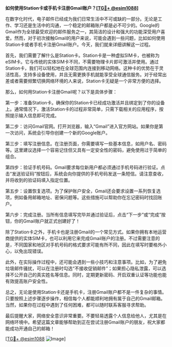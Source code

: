 **如何使用Station卡或手机卡注册Gmail账户？[[TG💪+ @esim1088](https://t.me/s/esim1088)]**

在数字化时代，电子邮件已经成为我们日常生活中不可或缺的一部分。无论是工作、学习还是生活中的沟通，一个稳定的邮箱账户都是必不可少的。Google的Gmail作为全球最受欢迎的邮件服务之一，其简洁的设计和强大的功能深受用户喜爱。然而，对于初次接触Gmail的用户来说，可能会遇到一些问题，比如如何使用Station卡或者手机卡注册Gmail账户。今天，我们就来详细讲解这一过程。

首先，我们需要了解什么是Station卡。Station卡是一种虚拟SIM卡，也被称为eSIM卡。它与传统的实体SIM卡不同，不需要物理卡片即可激活并使用。通过Station卡，我们可以轻松地在全球范围内连接到移动网络。这种卡的优势在于灵活性高，支持多设备使用，并且无需更换手机就能享受全球通信服务。对于经常出差或者需要频繁切换网络环境的人来说，Station卡无疑是一个非常方便的选择。

那么，如何用Station卡注册Gmail呢？以下是具体步骤：

第一步：准备Station卡。确保你的Station卡已经成功激活并且绑定到了你的设备上。通常情况下，激活Station卡的过程非常简单，只需下载相关的应用程序，按照提示输入信息即可完成。

第二步：访问Gmail官网。打开浏览器，输入“Gmail”进入官方网站。如果你是第一次访问，系统会引导你创建一个新的Google账户。

第三步：填写注册信息。在注册页面，你需要填写一些基本信息，如用户名、密码等。这里建议选择一个容易记住但又具有一定安全性的密码，避免使用过于简单的组合。

第四步：验证手机号码。Gmail要求每位新用户都必须通过手机号码进行验证。点击“发送验证码”按钮后，系统会向你提供的手机号码发送一条短信。请注意查收，并将收到的验证码填入指定位置。

第五步：设置恢复选项。为了保护账户安全，Gmail还会要求设置一系列恢复选项，例如备用邮箱地址、密保问题等。这些措施可以帮助你在忘记密码时找回账户。

第六步：完成注册。当所有信息填写完毕并通过验证后，点击“下一步”或“完成”按钮，你的Gmail账户就正式创建好了！

除了Station卡之外，手机卡也是注册Gmail的一个常见方式。如果你拥有本地运营商提供的实体SIM卡，也可以利用它来完成Gmail账户的注册。不过需要注意的是，不同国家和地区对手机号码的格式要求可能有所不同，因此在填写时要格外小心，以免出现错误。

此外，在实际操作过程中，还可能会遇到一些小技巧和注意事项。比如，为了避免垃圾邮件骚扰，可以在注册时勾选“不接收促销邮件”；如果担心隐私泄露，可以选择不公开自己的真实姓名等信息。同时，定期更新密码、开启双重认证等功能也能有效提高账户安全性。

总之，无论是使用Station卡还是手机卡，注册Gmail账户都不是一件复杂的事情。只要按照上述步骤逐步操作，相信每个人都能顺利地拥有属于自己的Gmail邮箱。当然，如果你在过程中遇到了任何困难，都可以随时联系客服寻求帮助。

最后提醒大家，网络安全意识非常重要。不要轻易透露个人信息给他人，尤其是在网络环境中。希望这篇文章能够帮助到正在尝试注册Gmail账户的朋友，祝大家都能成功开通自己的邮箱！

[[TG💪+ @esim1088](https://t.me/s/esim1088) ![Image](https://i.postimg.cc/4NQfJmqS/Snipaste-2025-05-13-00-14-12.png)]